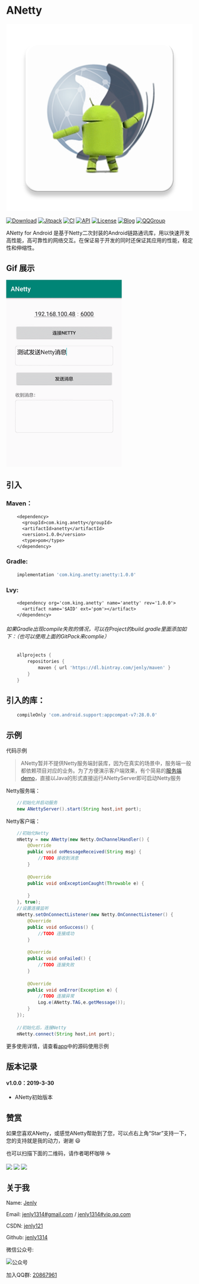 # ANetty

![Image](app/src/main/ic_launcher-web.png)

[![Download](https://img.shields.io/badge/download-App-blue.svg)](https://raw.githubusercontent.com/jenly1314/ANetty/master/app/release/app-release.apk)
[![Jitpack](https://jitpack.io/v/jenly1314/ANetty.svg)](https://jitpack.io/#jenly1314/ANetty)
[![CI](https://travis-ci.org/jenly1314/ANetty.svg?branch=master)](https://travis-ci.org/jenly1314/ANetty)
[![API](https://img.shields.io/badge/API-16%2B-blue.svg?style=flat)](https://android-arsenal.com/api?level=16)
[![License](https://img.shields.io/badge/license-Apche%202.0-blue.svg)](http://www.apache.org/licenses/LICENSE-2.0)
[![Blog](https://img.shields.io/badge/blog-Jenly-9933CC.svg)](http://blog.csdn.net/jenly121)
[![QQGroup](https://img.shields.io/badge/QQGroup-20867961-blue.svg)](http://shang.qq.com/wpa/qunwpa?idkey=8fcc6a2f88552ea44b1411582c94fd124f7bb3ec227e2a400dbbfaad3dc2f5ad)

ANetty for Android 是基于Netty二次封装的Android链路通讯库，用以快速开发高性能，高可靠性的网络交互。在保证易于开发的同时还保证其应用的性能，稳定性和伸缩性。


## Gif 展示
![Image](GIF.gif)


## 引入

### Maven：
```maven
    <dependency>
      <groupId>com.king.anetty</groupId>
      <artifactId>anetty</artifactId>
      <version>1.0.0</version>
      <type>pom</type>
    </dependency>
```
### Gradle:
```gradle
    implementation 'com.king.anetty:anetty:1.0.0'
```
### Lvy:
```lvy
    <dependency org='com.king.anetty' name='anetty' rev='1.0.0'>
      <artifact name='$AID' ext='pom'></artifact>
    </dependency>
```

###### 如果Gradle出现compile失败的情况，可以在Project的build.gradle里面添加如下：（也可以使用上面的GitPack来complie）
```gradle
    allprojects {
        repositories {
            maven { url 'https://dl.bintray.com/jenly/maven' }
        }
    }
```

## 引入的库：
```gradle
    compileOnly 'com.android.support:appcompat-v7:28.0.0'
```

## 示例

代码示例

> ANetty暂并不提供Netty服务端封装库，因为在真实的场景中，服务端一般都依赖项目对应的业务。为了方便演示客户端效果，有个简易的[服务端demo](server)，直接以Java的形式直接运行ANettyServer即可启动Netty服务

Netty服务端：
```Java
    //初始化并启动服务
    new ANettyServer().start(String host,int port);
```

Netty客户端：
```Java
    //初始化Netty
    mNetty = new ANetty(new Netty.OnChannelHandler() {
        @Override
        public void onMessageReceived(String msg) {
            //TODO 接收到消息
        }

        @Override
        public void onExceptionCaught(Throwable e) {

        }
    }, true);
    //设置连接监听
    mNetty.setOnConnectListener(new Netty.OnConnectListener() {
        @Override
        public void onSuccess() {
            //TODO 连接成功
        }

        @Override
        public void onFailed() {
            //TODO 连接失败
        }

        @Override
        public void onError(Exception e) {
            //TODO 连接异常
            Log.e(ANetty.TAG,e.getMessage());
        }
    });

    //初始化后，连接Netty
    mNetty.connect(String host,int port);

```

更多使用详情，请查看[app](app)中的源码使用示例

## 版本记录

#### v1.0.0：2019-3-30
*  ANetty初始版本

## 赞赏
如果您喜欢ANetty，或感觉ANetty帮助到了您，可以点右上角“Star”支持一下，您的支持就是我的动力，谢谢 :smiley:<p>
也可以扫描下面的二维码，请作者喝杯咖啡 :coffee:

   ![](https://image-1252383324.cos.ap-guangzhou.myqcloud.com/pay/wxpay.png)
   ![](https://image-1252383324.cos.ap-guangzhou.myqcloud.com/pay/alipay.png)
   ![](	https://image-1252383324.cos.ap-guangzhou.myqcloud.com/pay/qqpay.png)


## 关于我
   Name: <a title="关于作者" href="https://about.me/jenly1314" target="_blank">Jenly</a>

   Email: <a title="欢迎邮件与我交流" href="mailto:jenly1314@gmail.com" target="_blank">jenly1314#gmail.com</a> / <a title="给我发邮件" href="mailto:jenly1314@vip.qq.com" target="_blank">jenly1314#vip.qq.com</a>

   CSDN: <a title="CSDN博客" href="http://blog.csdn.net/jenly121" target="_blank">jenly121</a>

   Github: <a title="Github开源项目" href="https://github.com/jenly1314" target="_blank">jenly1314</a>

   微信公众号:

   ![公众号](https://image-1252383324.cos.ap-guangzhou.myqcloud.com/jenly666.jpg)

   加入QQ群: <a title="点击加入QQ群" href="http://shang.qq.com/wpa/qunwpa?idkey=8fcc6a2f88552ea44b1411582c94fd124f7bb3ec227e2a400dbbfaad3dc2f5ad" target="_blank">20867961</a>


